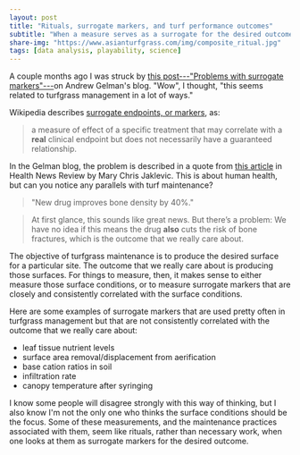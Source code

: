 ```yaml
---
layout: post
title: "Rituals, surrogate markers, and turf performance outcomes"
subtitle: "When a measure serves as a surrogate for the desired outcome, then achieving that measure or endpoint isn't the real goal"
share-img: "https://www.asianturfgrass.com/img/composite_ritual.jpg"
tags: [data analysis, playability, science]
---
```


A couple months ago I was struck by [this post---"Problems with surrogate markers"---](https://andrewgelman.com/2018/06/30/problems-surrogate-markers/)on Andrew Gelman's blog. "Wow", I thought, "this seems related to turfgrass management in a lot of ways."

Wikipedia describes [surrogate endpoints, or markers](https://en.wikipedia.org/wiki/Surrogate_endpoint), as:

> a measure of effect of a specific treatment that may correlate with a **real** clinical endpoint but does not necessarily have a guaranteed relationship.

In the Gelman blog, the problem is described in a quote from [this article](https://www.healthnewsreview.org/toolkit/tips-for-understanding-studies/surrogate-markers-may-not-tell-the-whole-story/) in Health News Review by Mary Chris Jaklevic. This is about human health, but can you notice any parallels with turf maintenance?

> "New drug improves bone density by 40%."

> At first glance, this sounds like great news. But there’s a problem: We have no idea if this means the drug **also** cuts the risk of bone fractures, which is the outcome that we really care about.

The objective of turfgrass maintenance is to produce the desired surface for a particular site. The outcome that we really care about is producing those surfaces. For things to measure, then, it makes sense to either measure those surface conditions, or to measure surrogate markers that are closely and consistently correlated with the surface conditions.

Here are some examples of surrogate markers that are used pretty often in turfgrass management but that are not consistently correlated with the outcome that we really care about:

* leaf tissue nutrient levels
* surface area removal/displacement from aerification
* base cation ratios in soil
* infiltration rate
* canopy temperature after syringing

I know some people will disagree strongly with this way of thinking, but I also know I'm not the only one who thinks the surface conditions should be the focus. Some of these measurements, and the maintenance practices associated with them, seem like rituals, rather than necessary work, when one looks at them as surrogate markers for the desired outcome.








